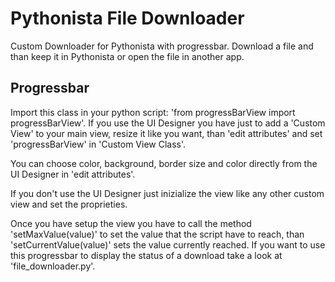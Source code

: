 Pythonista File Downloader
==========================

Custom Downloader for Pythonista with progressbar.
Download a file and than keep it in Pythonista or open the file in another app.

Progressbar
----------- 
Import this class in your python script: 'from progressBarView import progressBarView'. If you use the UI Designer you have just to add a 'Custom View' to your main view, resize it like you want, than 'edit attributes' and set 'progressBarView' in 'Custom View Class'.

You can choose color, background, border size and color directly from the UI Designer in 'edit attributes'.

If you don't use the UI Designer just inizialize the view like any other custom view and set the proprieties.

Once you have setup the view you have to call the method 'setMaxValue(value)' to set the value that the script have to reach, than 'setCurrentValue(value)' sets the value currently reached. If you want to use this progressbar to display the status of a download take a look at 'file_downloader.py'.
